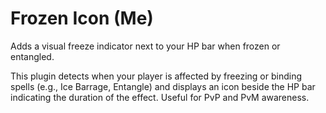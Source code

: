 # Frozen Icon (Me) 
Adds a visual freeze indicator next to your HP bar when frozen or entangled.

This plugin detects when your player is affected by freezing or binding spells (e.g., Ice Barrage, Entangle) and displays an icon beside the HP bar indicating the duration of the effect. Useful for PvP and PvM awareness.
